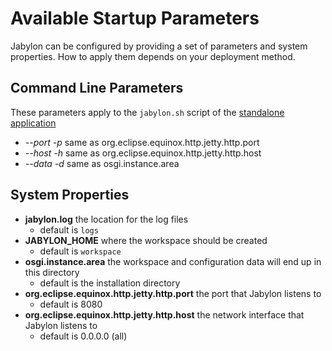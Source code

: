 
# Available Startup Parameters

Jabylon can be configured by providing a set of parameters and system properties. How to apply them depends on your deployment method.


## Command Line Parameters

These parameters apply to the `jabylon.sh` script of the [standalone application](./download.html) 

 * _--port_ _-p_ same as org.eclipse.equinox.http.jetty.http.port
 * _--host_ _-h_ same as org.eclipse.equinox.http.jetty.http.host
 * _--data_ _-d_ same as osgi.instance.area
 

## System Properties

 * **jabylon.log** the location for the log files
     * default is `logs`
 * **JABYLON_HOME** where the workspace should be created
     * default is `workspace`
 * **osgi.instance.area** the workspace and configuration data will end up in this directory
     * default is the installation directory
 * **org.eclipse.equinox.http.jetty.http.port** the port that Jabylon listens to
     * default is 8080
 * **org.eclipse.equinox.http.jetty.http.host** the network interface that Jabylon listens to
     * default is 0.0.0.0 (all) 